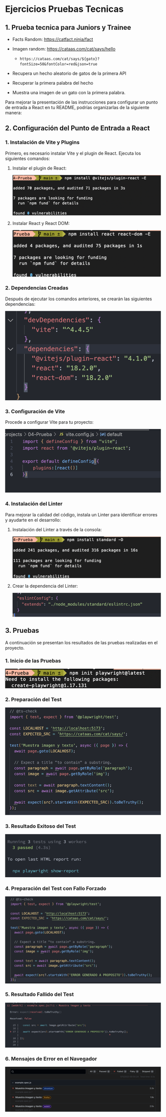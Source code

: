 # Ejercicios Pruebas Tecnicas

## 1. Prueba tecnica para Juniors y Trainee

- Facts Random: https://catfact.ninia/fact
- Imagen random: https://cataas.com/cat/says/hello
    - `https://cataas.com/cat/says/${gato}?fontSize=50&fontColor=red&json=true`

- Recupera un hecho aleatorio de gatos de la primera API
- Recuperar la primera palabra del hecho
- Muestra una imagen de un gato con la primera palabra.

Para mejorar la presentación de las instrucciones para configurar un punto de entrada a React en tu README, podrías organizarlas de la siguiente manera:

## 2. Configuración del Punto de Entrada a React

### 1. Instalación de Vite y Plugins

Primero, es necesario instalar Vite y el plugin de React. Ejecuta los siguientes comandos:

1. Instalar el plugin de React:

    ![Instalar plugin](./image/img0.png)

2. Instalar React y React DOM:

    ![Instalar React y React DOM](./image/img1.png)

### 2. Dependencias Creadas

Después de ejecutar los comandos anteriores, se crearán las siguientes dependencias:

![Dependencias Creadas](./image/img2.png)

### 3. Configuración de Vite

Procede a configurar Vite para tu proyecto:

![Configuración de Vite](./image/img3.png)

### 4. Instalación del Linter

Para mejorar la calidad del código, instala un Linter para identificar errores y ayudarte en el desarrollo:

1. Instalación del Linter a través de la consola:

    ![Instalación del Linter](./image/img4.png)

2. Crear la dependencia del Linter:

    ![Dependencia del Linter](./image/img5.png)

    
## 3. Pruebas

A continuación se presentan los resultados de las pruebas realizadas en el proyecto.

### 1. Inicio de las Pruebas

![Inicia Test](./image/tests.png)

### 2. Preparación del Test

![Preparación](./image/tests3.png)

### 3. Resultado Exitoso del Test

![Éxito](./image/tests2.png)

### 4. Preparación del Test con Fallo Forzado

![Preparación con Fallo](./image/tests4.png)

### 5. Resultado Fallido del Test

![Error](./image/tests6.png)

### 6. Mensajes de Error en el Navegador

![Instalar Plugin](./image/tests5.png)
